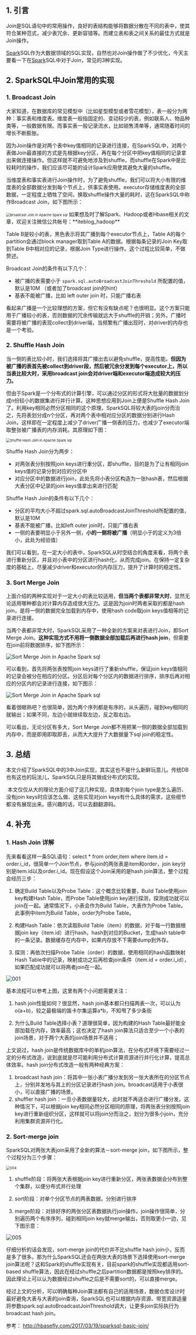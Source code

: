 ## 1. 引言

Join是SQL语句中的常用操作，良好的表结构能够将数据分散在不同的表中，使其符合某种范式，减少表冗余、更新容错等。而建立表和表之间关系的最佳方式就是Join操作。

[Spark](https://www.iteblog.com/archives/tag/spark/)SQL作为大数据领域的SQL实现，自然也对Join操作做了不少优化，今天主要看一下在[Spark](https://www.iteblog.com/archives/tag/spark/)SQL中对于Join，常见的3种实现。

## 2. SparkSQL中Join常用的实现

### 1. Broadcast Join

大家知道，在数据库的常见模型中（比如星型模型或者雪花模型），表一般分为两种：事实表和维度表。维度表一般指固定的、变动较少的表，例如联系人、物品种类等，一般数据有限。而事实表一般记录流水，比如销售清单等，通常随着时间的增长不断膨胀。

因为Join操作是对两个表中key值相同的记录进行连接，在SparkSQL中，对两个表做Join最直接的方式是先根据key分区，再在每个分区中把key值相同的记录拿出来做连接操作。但这样就不可避免地涉及到shuffle，而shuffle在Spark中是比较耗时的操作，我们应该尽可能的设计Spark应用使其避免大量的shuffle。

当维度表和事实表进行Join操作时，为了避免shuffle，我们可以将大小有限的维度表的全部数据分发到每个节点上，供事实表使用。executor存储维度表的全部数据，一定程度上牺牲了空间，换取shuffle操作大量的耗时，这在SparkSQL中称作Broadcast Join，如下图所示：

<img src="https://tva1.sinaimg.cn/large/007S8ZIlgy1genjt5ubr8j30zk0k0js1.jpg" alt="Broadcast Join in Apache Spark sql" style="zoom: 67%;" />
如果想及时了解Spark、Hadoop或者Hbase相关的文章，欢迎关注微信公共帐号：**iteblog_hadoop**

Table B是较小的表，黑色表示将其广播到每个executor节点上，Table A的每个partition会通过block manager取到Table A的数据。根据每条记录的Join Key取到Table B中相对应的记录，根据Join Type进行操作。这个过程比较简单，不做赘述。

Broadcast Join的条件有以下几个：

- 被广播的表需要小于 `spark.sql.autoBroadcastJoinThreshold` 所配置的值，默认是10M （或者加了broadcast join的hint）
- 基表不能被广播，比如 left outer join 时，只能广播右表

看起来广播是一个比较理想的方案，但它有没有缺点呢？也很明显。这个方案只能用于广播较小的表，否则数据的冗余传输就远大于shuffle的开销；另外，广播时需要将被广播的表现collect到driver端，当频繁有广播出现时，对driver的内存也是一个考验。



### 2. Shuffle Hash Join

当一侧的表比较小时，我们选择将其广播出去以避免shuffle，提高性能。**但因为被广播的表首先被collect到driver段，然后被冗余分发到每个executor上，所以当表比较大时，采用broadcast join会对driver端和executor端造成较大的压力。**

但由于Spark是一个分布式的计算引擎，可以通过分区的形式将大批量的数据划分成n份较小的数据集进行并行计算。这种思想应用到Join上便是Shuffle Hash Join了。利用key相同必然分区相同的这个原理，SparkSQL将较大表的join分而治之，先将表划分成n个分区，再对两个表中相对应分区的数据分别进行Hash Join，这样即在一定程度上减少了driver广播一侧表的压力，也减少了executor端取整张被广播表的内存消耗。其原理如下图：

<img src="https://tva1.sinaimg.cn/large/007S8ZIlgy1genjtb7y3oj30zk0k00tg.jpg" alt="Shuffle Hash Join in Apache Spark sql" style="zoom: 67%;" />

Shuffle Hash Join分为两步：

- 对两张表分别按照join keys进行重分区，即shuffle，目的是为了让有相同join keys值的记录分到对应的分区中
- 对应分区中的数据进行join，此处先将小表分区构造为一张hash表，然后根据大表分区中记录的join keys值拿出来进行匹配

Shuffle Hash Join的条件有以下几个：

- 分区的平均大小不超过spark.sql.autoBroadcastJoinThreshold所配置的值，默认是10M
- 基表不能被广播，比如left outer join时，只能广播右表
- 一侧的表要明显小于另外一侧，**小的一侧将被广播**（明显小于的定义为3倍小，此处为经验值）

我们可以看到，在一定大小的表中，SparkSQL从时空结合的角度来看，将两个表进行重新分区，并且对小表中的分区进行hash化，从而完成join。在保持一定复杂度的基础上，尽量减少driver和executor的内存压力，提升了计算时的稳定性。



### 3. Sort Merge Join

上面介绍的两种实现对于一定大小的表比较适用，**但当两个表都非常大时**，显然无论适用哪种都会对计算内存造成很大压力。这是因为join时两者采取的都是hash join，是将一侧的数据完全加载到内存中，使用hash code取join keys值相等的记录进行连接。

当两个表都非常大时，SparkSQL采用了一种全新的方案来对表进行Join，即Sort Merge Join。**这种实现方式不用将一侧数据全部加载后再进行hash join**，但需要在join前将数据排序，如下图所示：

![Sort Merge Join in Apache Spark sql](https://tva1.sinaimg.cn/large/00831rSTgy1gd7empxtrej30zk0k0mxx.jpg)


可以看到，首先将两张表按照join keys进行了重新shuffle，保证join keys值相同的记录会被分在相应的分区。分区后对每个分区内的数据进行排序，排序后再对相应的分区内的记录进行连接，如下图示：

![Sort Merge Join in Apache Spark sql](https://tva1.sinaimg.cn/large/007S8ZIlgy1genjtio6c7j30zk0k0wfa.jpg)


看着很眼熟吧？也很简单，因为两个序列都是有序的，从头遍历，碰到key相同的就输出；如果不同，左边小就继续取左边，反之取右边。

可以看出，无论分区有多大，Sort Merge Join都不用把某一侧的数据全部加载到内存中，而是即用即取即丢，从而大大提升了大数据量下sql join的稳定性。

## 3. 总结

​		本文介绍了SparkSQL中的3中Join实现，其实这也不是什么新鲜玩意儿。传统DB也有这也的玩法儿，SparkSQL只是将其做成分布式的实现。

​		本文仅仅从大的理论方面介绍了这几种实现，具体到每个join type是怎么遍历、没有join keys时应该怎么做、这些实现对join keys有什么具体的需求，这些细节都没有展现出来。感兴趣的话，可以去翻翻源码。



## 4. 补充

### 1. Hash Join 详解

先来看看这样一条SQL语句：select * from order,item where item.id = order.i_id，很简单一个Join节点，参与join的两张表是item和order，join key分别是item.id以及order.i_id。现在假设这个Join采用的是hash join算法，整个过程会经历三步：

1. 确定Build Table以及Probe Table：这个概念比较重要，Build Table使用join key构建Hash Table，而Probe Table使用join key进行探测，探测成功就可以join在一起。通常情况下，小表会作为Build Table，大表作为Probe Table。此事例中item为Build Table，order为Probe Table。

2. 构建Hash Table：依次读取Build Table（item）的数据，对于每一行数据根据join key（item.id）进行hash，hash到对应的Bucket，生成hash table中的一条记录。数据缓存在内存中，如果内存放不下需要dump到外存。

3. 探测：再依次扫描Probe Table（order）的数据，使用相同的hash函数映射Hash Table中的记录，映射成功之后再检查join条件（item.id = order.i_id），如果匹配成功就可以将两者join在一起。



![001](https://tva1.sinaimg.cn/large/007S8ZIlgy1genjksgx4mj30md0dpaar.jpg)



基本流程可以参考上图，这里有两个小问题需要关注：

1. hash join性能如何？很显然，hash join基本都只扫描两表一次，可以认为o(a+b)，较之最极端的笛卡尔集运算a*b，不知甩了多少条街

2. 为什么Build Table选择小表？道理很简单，因为构建的Hash Table最好能全部加载在内存，效率最高；这也决定了hash join算法只适合至少一个小表的join场景，对于两个大表的join场景并不适用；



上文说过，hash join是传统数据库中的单机join算法，在分布式环境下需要经过一定的分布式改造，说到底就是尽可能利用分布式计算资源进行并行化计算，提高总体效率。hash join分布式改造一般有两种经典方案：

1. broadcast hash join：将其中一张小表广播分发到另一张大表所在的分区节点上，分别并发地与其上的分区记录进行hash join。broadcast适用于小表很小，可以直接广播的场景。
2. shuffler hash join：一旦小表数据量较大，此时就不再适合进行广播分发。这种情况下，可以根据join key相同必然分区相同的原理，将两张表分别按照join key进行重新组织分区，这样就可以将join分而治之，划分为很多小join，充分利用集群资源并行化。

### 2. Sort-merge join

SparkSQL对两张大表join采用了全新的算法－sort-merge join，如下图所示，整个过程分为三个步骤：

<img src="https://tva1.sinaimg.cn/large/007S8ZIlgy1gernoj3j80j30nv0cb0tl.jpg" alt="004" style="zoom:67%;" />

1. shuffle阶段：将两张大表根据join key进行重新分区，两张表数据会分布到整个集群，以便分布式并行处理

2. sort阶段：对单个分区节点的两表数据，分别进行排序

3. merge阶段：对排好序的两张分区表数据执行join操作。join操作很简单，分别遍历两个有序序列，碰到相同join key就merge输出，否则取更小一边，见下图示意：

![005](https://tva1.sinaimg.cn/large/007S8ZIlgy1gernost00sj30az06lwep.jpg)

仔细分析的话会发现，sort-merge join的代价并不比shuffle hash join小，反而是多了很多。那为什么SparkSQL还会在两张大表的场景下选择使用sort-merge join算法呢？这和Spark的shuffle实现有关，目前spark的shuffle实现都适用sort-based shuffle算法，因此在经过shuffle之后partition数据都是按照key排序的。因此理论上可以认为数据经过shuffle之后是不需要sort的，可以直接merge。

经过上文的分析，可以明确每种Join算法都有自己的适用场景，数据仓库设计时最好避免大表与大表的join查询，SparkSQL也可以根据内存资源、带宽资源适量将参数spark.sql.autoBroadcastJoinThreshold调大，让更多join实际执行为broadcast hash join。

参考： http://hbasefly.com/2017/03/19/sparksql-basic-join/ 

